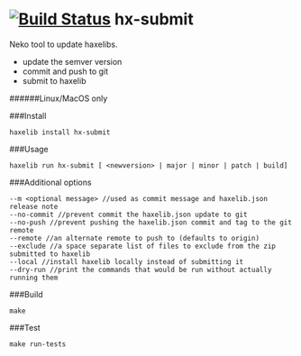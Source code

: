 [![Build Status](https://travis-ci.org/yanhick/hx-submit.svg?branch=master)](https://travis-ci.org/yanhick/hx-submit)
hx-submit
=========

Neko tool to update haxelibs.
- update the semver version
- commit and push to git
- submit to haxelib

######Linux/MacOS only

###Install

```
haxelib install hx-submit
```



###Usage

```
haxelib run hx-submit [ <newversion> | major | minor | patch | build]
```

###Additional options

```
--m <optional message> //used as commit message and haxelib.json release note
--no-commit //prevent commit the haxelib.json update to git
--no-push //prevent pushing the haxelib.json commit and tag to the git remote
--remote //an alternate remote to push to (defaults to origin)
--exclude //a space separate list of files to exclude from the zip submitted to haxelib
--local //install haxelib locally instead of submitting it
--dry-run //print the commands that would be run without actually running them
```

###Build

```
make
```

###Test

```
make run-tests
```
